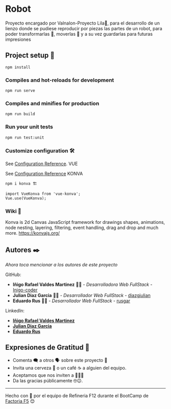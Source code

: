 # Robot
Proyecto encargado por Valnalon-Proyecto Lila💜, para el desarrollo de un lienzo donde se pudiese reproducir por piezas las partes de
un robot, para poder transformarlas 🦾, moverlas 🦿 y a su vez guardarlas para futuras impresiones

## Project setup 🚀
```
npm install
```

### Compiles and hot-reloads for development
```
npm run serve
```

### Compiles and minifies for production
```
npm run build
```

### Run your unit tests
```
npm run test:unit
```

### Customize configuration 🛠️
See [Configuration Reference](https://cli.vuejs.org/config/). VUE


See [Configuration Reference](https://konvajs.org/docs/vue/index.html) KONVA
```
npm i konva 🏗
```
```
import VueKonva from 'vue-konva';
Vue.use(VueKonva);
```

### Wiki 📖
Konva is 2d Canvas JavaScript framework for drawings shapes, animations, node nesting, layering, filtering, event handling, drag and drop and much more.
https://konvajs.org/

## Autores ✒️

_Ahora toca mencionar a los autores de este proyecto_

GitHub:
* **Iñigo Rafael Valdes Martinez**  👨‍💻 - *Desarrolladora Web FullStack* - [Inigo-coder](https://github.com/inigo-coder)
* **Julian Diaz Garcia** 👨‍💻  - *Desarrollador Web FullStack* - [diazgjulian](https://github.com/diazgjulian)
* **Eduardo Rus** 👨‍💻 - *Desarrollador Web FullStack* - [rusgar](https://github.com/rusgar)

LinkedIn:

* [**Iñigo Rafael Valdes Martinez**](https://www.linkedin.com/in/i%C3%B1igo-rafael-valdes-martinez-925892189/)
* [**Julian Diaz Garcia**](https://www.linkedin.com/in/julian-diaz-garcia/)
* [**Eduardo Rus**](https://www.linkedin.com/in/eduardo-rus-carretero-b839041bb/)

## Expresiones de Gratitud 🎁

* Comenta 🗨 a otros 🗣 sobre este proyecto 📢
* Invita una cerveza 🍺 o un café ☕ a alguien del equipo. 
* Aceptamos que nos inviten a 🍖🥩🥓
* Da las gracias públicamente 🤓😉.

---
Hecho con 💟 por el equipo de Refineria F12 durante el BootCamp de [Factoria F5](https://www.rompemosloscodigos.org/) 😊
